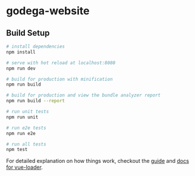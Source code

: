 # godega-website

<!-- 
MongoDB user
user1
pw: b....

MongoDB Atlas
https://cloud.mongodb.com/v2/5c83cbd1f2a30bd909788f03#clusters/detail/Cluster0

https://konradstudio-website.admin.datocms.com/editor/item_types/37382/items/745927/edit
-->

<!-- 
Full stack Vue with Express

http://localhost:8080/

Watch the api
http://localhost:5000/api/posts
The GOdega website version 1.0

https://godega-app.herokuapp.com/godega-app


Heroku commands
//-------------
$ heroku login

$ heroku create

$ heroku git:remote -a <app-name>
($ heroku git:remote -a godega-app)

git push heroku master
//------------- Heroku ends

Terminal 1 - Server
/Users/nielskonrad/Development/konradstudio-dev/GOdega-website/test-app
To run:
$ npm run dev

Terminal 2 - Client
/Users/nielskonrad/Development/konradstudio-dev/GOdega-website/test-app/client


To run client
$ npm run serve

To build static
$ npm run build
-->


<!-- 
Resources
https://console.cloud.google.com/google/maps-apis/overview
https://cloud.mongodb.com

Sources of inspiration
test-app is based on
https://www.youtube.com/watch?v=j55fHUJqtyw
Author Brad Traversy

Google Maps API article
https://markus.oberlehner.net/blog/using-the-google-maps-api-with-vue/
-->



<!-- obsolete: https://scotch.io/tutorials/building-a-universal-application-with-nuxtjs-and-django -->

## Build Setup

``` bash
# install dependencies
npm install

# serve with hot reload at localhost:8080
npm run dev

# build for production with minification
npm run build

# build for production and view the bundle analyzer report
npm run build --report

# run unit tests
npm run unit

# run e2e tests
npm run e2e

# run all tests
npm test
```

For detailed explanation on how things work, checkout the [guide](http://vuejs-templates.github.io/webpack/) and [docs for vue-loader](http://vuejs.github.io/vue-loader).
